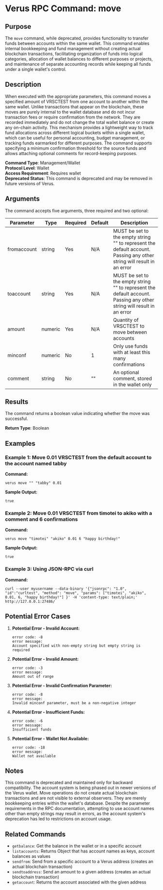 # Verus RPC Command: move

## Purpose
The `move` command, while deprecated, provides functionality to transfer funds between accounts within the same wallet. This command enables internal bookkeeping and fund management without creating actual blockchain transactions, facilitating organization of funds into logical categories, allocation of wallet balances to different purposes or projects, and maintenance of separate accounting records while keeping all funds under a single wallet's control.

## Description
When executed with the appropriate parameters, this command moves a specified amount of VRSCTEST from one account to another within the same wallet. Unlike transactions that appear on the blockchain, these moves are purely internal to the wallet database and do not incur transaction fees or require confirmation from the network. They are recorded immediately and do not change the total wallet balance or create any on-chain activity. This mechanism provides a lightweight way to track fund allocations across different logical buckets within a single wallet, which can be useful for personal accounting, budget management, or tracking funds earmarked for different purposes. The command supports specifying a minimum confirmation threshold for the source funds and allows attaching optional comments for record-keeping purposes.

**Command Type**: Management/Wallet  
**Protocol Level**: Wallet  
**Access Requirement**: Requires wallet  
**Deprecated Status**: This command is deprecated and may be removed in future versions of Verus.

## Arguments
The command accepts five arguments, three required and two optional:

| Parameter | Type | Required | Default | Description |
|-----------|------|----------|---------|-------------|
| fromaccount | string | Yes | N/A | MUST be set to the empty string "" to represent the default account. Passing any other string will result in an error |
| toaccount | string | Yes | N/A | MUST be set to the empty string "" to represent the default account. Passing any other string will result in an error |
| amount | numeric | Yes | N/A | Quantity of VRSCTEST to move between accounts |
| minconf | numeric | No | 1 | Only use funds with at least this many confirmations |
| comment | string | No | "" | An optional comment, stored in the wallet only |

## Results
The command returns a boolean value indicating whether the move was successful.

**Return Type**: Boolean

## Examples

### Example 1: Move 0.01 VRSCTEST from the default account to the account named tabby

**Command:**
```
verus move "" "tabby" 0.01
```

**Sample Output:**
```
true
```

### Example 2: Move 0.01 VRSCTEST from timotei to akiko with a comment and 6 confirmations

**Command:**
```
verus move "timotei" "akiko" 0.01 6 "happy birthday!"
```

**Sample Output:**
```
true
```

### Example 3: Using JSON-RPC via curl

**Command:**
```
curl --user myusername --data-binary '{"jsonrpc": "1.0", "id":"curltest", "method": "move", "params": ["timotei", "akiko", 0.01, 6, "happy birthday!"] }' -H 'content-type: text/plain;' http://127.0.0.1:27486/
```

## Potential Error Cases

1. **Potential Error - Invalid Account:**
   ```
   error code: -8
   error message:
   Account specified with non-empty string but empty string is required
   ```

2. **Potential Error - Invalid Amount:**
   ```
   error code: -3
   error message:
   Amount out of range
   ```

3. **Potential Error - Invalid Confirmation Parameter:**
   ```
   error code: -8
   error message:
   Invalid minconf parameter, must be a non-negative integer
   ```

4. **Potential Error - Insufficient Funds:**
   ```
   error code: -6
   error message:
   Insufficient funds
   ```

5. **Potential Error - Wallet Not Available:**
   ```
   error code: -18
   error message:
   Wallet not available
   ```

## Notes
This command is deprecated and maintained only for backward compatibility. The account system is being phased out in newer versions of the Verus wallet. Move operations do not create actual blockchain transactions and are not visible to external observers. They are merely bookkeeping entries within the wallet's database. Despite the parameter requirements in the RPC documentation, attempting to use account names other than empty strings may result in errors, as the account system's deprecation has led to restrictions on account usage.

## Related Commands
- `getbalance`: Get the balance in the wallet or in a specific account
- `listaccounts`: Returns Object that has account names as keys, account balances as values
- `sendfrom`: Send from a specific account to a Verus address (creates an actual blockchain transaction)
- `sendtoaddress`: Send an amount to a given address (creates an actual blockchain transaction)
- `getaccount`: Returns the account associated with the given address